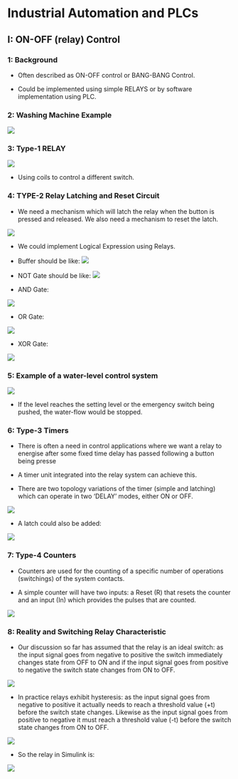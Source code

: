 # Industrial Automation and PLCs 

## I: ON-OFF (relay) Control 

### 1: Background 

- Often described as ON-OFF control or BANG-BANG Control.

- Could be implemented using simple RELAYS or by software implementation using PLC.

### 2: Washing Machine Example 

![](image/2023-09-25-10-21-21.png)

### 3: Type-1 RELAY 

![](image/2023-09-25-10-22-59.png)

- Using coils to control a different switch.

### 4: TYPE-2 Relay Latching and Reset Circuit 

- We need a mechanism which will latch the relay when
the button is pressed and released. We also need a mechanism to reset the latch.

![](image/2023-09-25-10-25-54.png)

- We could implement Logical Expression using Relays. 

- Buffer should be like:
![](image/2023-09-25-10-29-11.png)

- NOT Gate should be like:
![](image/2023-09-25-10-29-32.png)

- AND Gate:

![](image/2023-09-25-10-30-02.png)

- OR Gate:

![](image/2023-09-25-10-30-30.png)

- XOR Gate:

![](image/2023-09-25-10-36-41.png)

### 5: Example of a water-level control system 

![](image/2023-09-25-10-46-58.png)

- If the level reaches the setting level or the emergency switch being pushed, the water-flow would be stopped.


### 6: Type-3 Timers 

- There is often a need in control applications where we want a relay to energise
after some fixed time delay has passed following a button being presse

- A timer unit integrated into the relay system can achieve this.

- There are two topology variations of the timer (simple and latching) which can operate in two ‘DELAY’ modes, either ON or OFF. 

![](image/2023-09-25-10-56-01.png)

- A latch could also be added:

![](image/2023-09-25-10-56-51.png)


### 7: Type-4 Counters 

- Counters are used for the counting of a specific number of operations (switchings) of the system contacts.

- A simple counter will have two inputs: a Reset (R) that resets the counter and an input (In) which provides the pulses that are counted.

![](image/2023-10-01-21-00-50.png)


### 8: Reality and Switching Relay Characteristic 

- Our discussion so far has assumed that the relay is an ideal switch: as the input signal goes from negative to positive the switch immediately changes state from
OFF to ON and if the input signal goes from positive to negative the switch state changes from ON to OFF.

![](image/2023-10-01-21-02-45.png)

- In practice relays exhibit hysteresis: as the
input signal goes from negative to positive it actually needs to reach a threshold value (+t) before the switch state changes. Likewise as the input signal goes from positive to negative it must reach a threshold value (-t) before the switch state changes from ON to OFF.

![](image/2023-10-01-21-03-45.png)

- So the relay in Simulink is:

![](image/2023-10-01-21-04-11.png)



